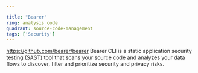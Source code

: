 ```yaml
---

title: "Bearer"
ring: analysis code
quadrant: source-code-management
tags: ['Security']
---
```

https://github.com/bearer/bearer
Bearer CLI is a static application security testing (SAST) tool that scans your source code and analyzes your data flows to discover, filter and prioritize security and privacy risks.
